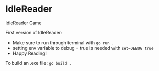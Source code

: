 # IdleReader
IdleReader Game


First version of IdleReader:

- Make sure to run through terminal with `go run .`
- setting env variable to debug = true is needed with `set=DEBUG true`
- Happy Reading!


To build an .exe file:
`go build .`
